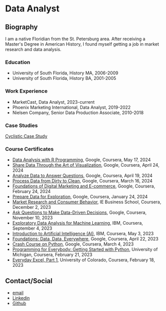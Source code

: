 # Data Analyst

## Biography

I am a native Floridian from the St. Petersburg area. After receiving a Master's Degree in American History, I found myself getting a job in market research and data analysis. 

### Education
- University of South Florida, History MA, 2006-2009
- University of South Florida, History BA, 2001-2005
  
### Work Experience
- MarketCast, Data Analyst, 2023-current
- Phoenix Marketing International, Data Analyst, 2019-2022
- Nielsen Company, Senior Data Production Associate, 2010-2018

### Case Studies
[Cyclistic Case Study](https://github.com/philip-hawkins-git/portfolio/blob/main/CyclisticCaseStudy.ipynb)

### Course Certificates
- [Data Analysis with R Programming](https://github.com/philip-hawkins-git/philip-hawkins-git.github.io/blob/main/docs/Coursera%20KYNGPU8TU99P.pdf), Google, Coursera, May 17, 2024
- [Share Data Through the Art of Visualization](https://github.com/philip-hawkins-git/philip-hawkins-git.github.io/blob/main/docs/Coursera%20KH5VEXGDDJ36.pdf), Google, Coursera, April 24, 2024
- [Analyze Data to Answer Questions](https://github.com/philip-hawkins-git/philip-hawkins-git.github.io/blob/main/docs/Coursera%20RT8KYD5VB659.pdf), Google, Coursera, April 19, 2024
- [Process Data from Dirty to Clean](https://github.com/philip-hawkins-git/philip-hawkins-git.github.io/blob/main/docs/Coursera%207JQUQLQ3X4HJ.pdf), Google, Coursera, March 16, 2024
- [Foundations of Digital Marketing and E-commerce](https://github.com/philip-hawkins-git/philip-hawkins-git.github.io/blob/main/docs/Coursera%20M96QXCW8XTGX.pdf), Google, Coursera, February 24, 2024
- [Prepare Data for Exploration](https://github.com/philip-hawkins-git/philip-hawkins-git.github.io/blob/main/docs/Coursera%20QFU9ZAWCYDZL.pdf), Google, Coursera, January 24, 2024
- [Market Research and Consumer Behavior](https://github.com/philip-hawkins-git/philip-hawkins-git.github.io/blob/main/docs/Coursera%20JD5GNV6ZAXCM.pdf), IE Business School, Coursera, December 2, 2023
- [Ask Questions to Make Data-Driven Decisions](https://github.com/philip-hawkins-git/philip-hawkins-git.github.io/blob/main/docs/Coursera%20Z42TU8KRNU3K.pdf), Google, Coursera, November 10, 2023
- [Exploratory Data Analysis for Machine Learning](https://github.com/philip-hawkins-git/philip-hawkins-git.github.io/blob/main/docs/Coursera%20PSDSU8SU3UCJ.pdf), IBM, Coursera, September 4, 2023
- [Introduction to Artificial Intelligence (AI)](https://github.com/philip-hawkins-git/philip-hawkins-git.github.io/blob/main/docs/Coursera%2095TF7RQDBQRD.pdf), IBM, Coursera, May 3, 2023
- [Foundations: Data, Data, Everywhere](https://github.com/philip-hawkins-git/philip-hawkins-git.github.io/blob/main/docs/Coursera%20MRKEEGM3GPW8.pdf), Google, Coursera, April 22, 2023
- [Crash Course on Python](https://github.com/philip-hawkins-git/philip-hawkins-git.github.io/blob/main/docs/Coursera%20GTNU3W4CTPKW.pdf), Google, Coursera, March 4, 2023
- [Programming for Everybody: Getting Started with Python](https://github.com/philip-hawkins-git/philip-hawkins-git.github.io/blob/main/docs/Coursera%20D5EJQ898YJ3R.pdf), University of Michigan, Coursera, February 21, 2023
- [Everyday Excel, Part 1](https://github.com/philip-hawkins-git/philip-hawkins-git.github.io/blob/main/docs/Coursera%20XMP55EC2S6BQ.pdf), University of Colorado, Coursera, February 18, 2023

## Contact/Social
- [email](mailto:mephilhawkins@gmail.com)
- [Linkedin](https://www.linkedin.com/in/philip-hawkins-656a48293)
- [Github](https://github.com/philip-hawkins-git/)
